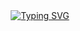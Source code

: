 <div align="center">
  <a href="https://git.io/typing-svg">
    <img src="https://readme-typing-svg.demolab.com?font=Fira+Code&weight=500&size=22&pause=1000&color=00FF00&center=true&vCenter=true&random=false&width=524&lines=%E2%8A%B9+Ola+Eu+me+chamo+Pablo+Guilherme+%CB%99%E1%B5%95%CB%99+%E2%8A%B9+" alt="Typing SVG">
  </a>
</div>
